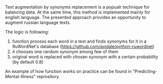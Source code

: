Text augmentation by synonyms replacement is a popualr technique for balancing data. At the same time, this method is implemented mainly for english language. The presented approach provides an opportunity to augment russian language texts.

The logic is following: 
1) function process each word in a text and finds synonyms for it in a RuWordNet's database (https://github.com/avidale/python-ruwordnet)
2) it chooses one random synonym among few of them
3) original word is replaced with chosen synonym with a certain probability (by default 0.8)

An example of how function works on practice can be found in "Predicting-Mental-Illness" reprository.
